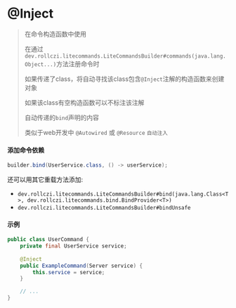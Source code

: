 # @Inject

> 在命令构造函数中使用
>
> 在通过`dev.rollczi.litecommands.LiteCommandsBuilder#commands(java.lang.Object...)`方法注册命令时
>
> 如果传递了class，将自动寻找该class包含`@Inject`注解的构造函数来创建对象
>
> 如果该class有空构造函数可以不标注该注解
>
> 自动传递的`bind`声明的内容
> 
> 类似于web开发中 `@Autowired` 或 `@Resource` `自动注入`

#### 添加命令依赖

```java
builder.bind(UserService.class, () -> userService);
```

还可以用其它重载方法添加:

- `dev.rollczi.litecommands.LiteCommandsBuilder#bind(java.lang.Class<T>, dev.rollczi.litecommands.bind.BindProvider<T>)`
- `dev.rollczi.litecommands.LiteCommandsBuilder#bindUnsafe`

#### 示例

```java
public class UserCommand {
    private final UserService service;
    
    @Inject
    public ExampleCommand(Server service) {
        this.service = service;
    }

    // ...
}
```